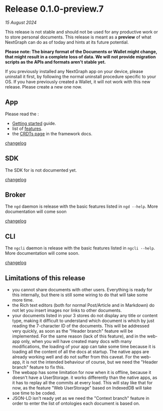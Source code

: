 # Release 0.1.0-preview.7

_15 August 2024_

This release is not stable and should not be used for any productive work or to store personal documents. This release is meant as a **preview** of what NextGraph can do as of today and hints at its future potential.

**Please note: The binary format of the Documents or Wallet might change, that might result in a complete loss of data. We will not provide migration scripts as the APIs and formats aren't stable yet.**

If you previously installed any NextGraph app on your device, please uninstall it first, by following the normal uninstall procedure specific to your OS. If you have previously created a Wallet, it will not work with this new release. Please create a new one now.

## App

Please read the :

-   [Getting started](https://docs.nextgraph.org/en/getting-started) guide.
-   list of [features](https://docs.nextgraph.org/en/features).
-   the [CRDTs page](https://docs.nextgraph.org/en/framework/crdts) in the framework docs.

[changelog](CHANGELOG.md#app-0-1-0-preview-7-2024-08-15)

## SDK

The SDK for is not documented yet.

[changelog](CHANGELOG.md#sdk-0-1-0-preview-6-2024-08-15)

## Broker

The `ngd` daemon is release with the basic features listed in `ngd --help`. More documentation will come soon

[changelog](CHANGELOG.md#broker-0-1-0-preview-7-2024-08-15)

## CLI

The `ngcli` daemon is release with the basic features listed in `ngcli --help`. More documentation will come soon.

[changelog](CHANGELOG.md#cli-0-1-0-preview-7-2024-08-15)

## Limitations of this release

-   you cannot share documents with other users. Everything is ready for this internally, but there is still some wiring to do that will take some more time.
-   the Rich text editors (both for normal Post/Article and in Markdown) do not let you insert images nor links to other documents.
-   your documents listed in your 3 stores do not display any title or content type, making it difficult to understand which document is which by just reading the 7-character ID of the documents. This will be addressed very quickly, as soon as the "Header branch" feature will be implemented. For the same reason (lack of this feature), and in the web-app only, when you will have created many docs with many modifications, the loading of your app can take some time because it is loading all the content of all the docs at startup. The native apps are already working well and do not suffer from this caveat. For the web-app, it is not the intended behaviour of course, but we need the "Header branch" feature to fix this.
-   The webapp has some limitation for now when it is offline, because it doesn't have a UserStorage. it works differently than the native apps, as it has to replay all the commits at every load. This will stay like that for now, as the feature "Web UserStorage" based on IndexedDB will take soe time to be coded.
-   JSON-LD isn't ready yet as we need the "Context branch" feature in order to enter the list of ontologies each document is based on.
